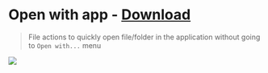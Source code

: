# Open with app - [Download](https://github.com/nikitavoloboev/small-workflows/blob/master/open-with-app/Open%20with%20app.alfredworkflow?raw=true)
> File actions to quickly open file/folder in the application without going to `Open with...` menu

![](https://i.imgur.com/WsyaSkn.png)